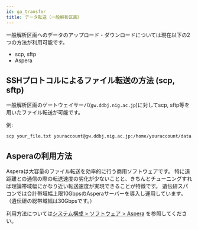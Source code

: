 ```yaml
---
id: ga_transfer
title: データ転送（一般解析区画）
---
```



一般解析区画へのデータのアップロード・ダウンロードについては現在以下の2つの方法が利用可能です。


- scp, sftp
- Aspera


##  SSHプロトコルによるファイル転送の方法 (scp, sftp)

一般解析区画のゲートウェイサーバ(`gw.ddbj.nig.ac.jp`)に対してscp, sftp等を用いたファイル転送が可能です。

例:

```
scp your_file.txt youraccount@gw.ddbj.nig.ac.jp:/home/youraccount/data
```

 
## Asperaの利用方法

Asperaは大容量のファイル転送を効率的に行う商用ソフトウェアです。
特に遠距離との通信の際の転送速度の劣化が少ないことと、きちんとチューニングすれば理論帯域幅にかなり近い転送速度が実現できることが特徴です。
遺伝研スパコンでは合計帯域幅上限10GbpsのAsperaサーバーを導入し運用しています。
（遺伝研の総帯域幅は30Gbpsです。）

利用方法については[システム構成 > ソフトウェア > Aspera](/software/aspera/aspera) を参照してください。

